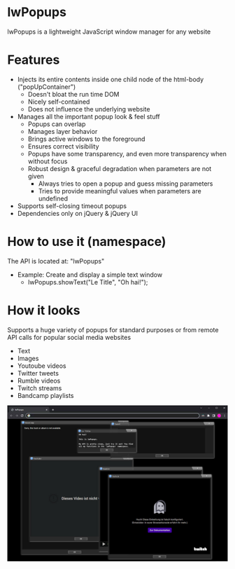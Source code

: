 # lwPopups
lwPopups is a lightweight JavaScript window manager for any website

# Features
* Injects its entire contents inside one child node of the html-body ("popUpContainer")
  * Doesn't bloat the run time DOM
  * Nicely self-contained
  * Does not influence the underlying website
* Manages all the important popup look & feel stuff
  * Popups can overlap
  * Manages layer behavior
  * Brings active windows to the foreground
  * Ensures correct visibility
  * Popups have some transparency, and even more transparency when without focus
  * Robust design & graceful degradation when parameters are not given
    * Always tries to open a popup and guess missing parameters
    * Tries to provide meaningful values when parameters are undefined
* Supports self-closing timeout popups
* Dependencies only on jQuery & jQuery UI

# How to use it (namespace)
The API is located at: "lwPopups"
* Example: Create and display a simple text window
  * lwPopups.showText("Le Title", "Oh hai!");

# How it looks
Supports a huge variety of popups for standard purposes or from remote API calls for popular social media websites
* Text
* Images
* Youtoube videos
* Twitter tweets
* Rumble videos
* Twitch streams
* Bandcamp playlists

![Screenshot UTF8 mode](/github-resources/screenshot-lwPopups.jpg)
